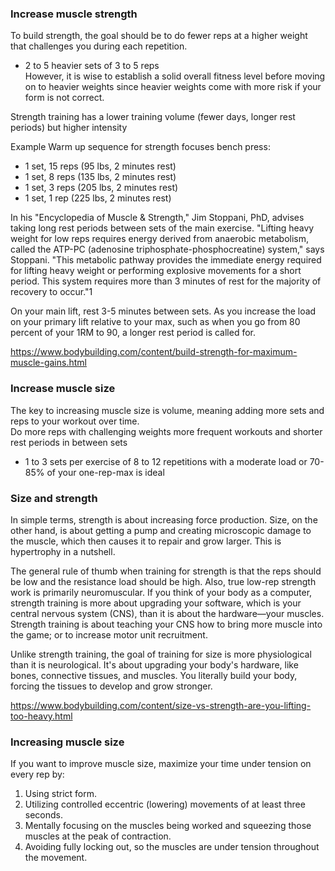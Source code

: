 ### Increase muscle strength  
 To build strength, the goal should be to do fewer reps at a higher weight that challenges you during each repetition.  
 - 2 to 5 heavier sets of 3 to 5 reps   
 However, it is wise to establish a solid overall fitness level before moving on to heavier weights since heavier weights come with more risk if your form is not correct.  
 
 Strength training has a lower training volume (fewer days, longer rest periods) but higher intensity  
 
 Example Warm up sequence for strength focuses bench press:  
- 1 set, 15 reps (95 lbs, 2 minutes rest)
- 1 set, 8 reps (135 lbs, 2 minutes rest)
- 1 set, 3 reps (205 lbs, 2 minutes rest)
- 1 set, 1 rep (225 lbs, 2 minutes rest)


In his "Encyclopedia of Muscle & Strength," Jim Stoppani, PhD, advises taking long rest periods between sets of the main exercise. "Lifting heavy weight for low reps requires energy derived from anaerobic metabolism, called the ATP-PC (adenosine triphosphate-phosphocreatine) system," says Stoppani. "This metabolic pathway provides the immediate energy required for lifting heavy weight or performing explosive movements for a short period. This system requires more than 3 minutes of rest for the majority of recovery to occur."1

On your main lift, rest 3-5 minutes between sets. As you increase the load on your primary lift relative to your max, such as when you go from 80 percent of your 1RM to 90, a longer rest period is called for.


https://www.bodybuilding.com/content/build-strength-for-maximum-muscle-gains.html  


### Increase muscle size  
The key to increasing muscle size is volume, meaning adding more sets and reps to your workout over time.   
Do more reps with challenging weights 
more frequent workouts and shorter rest periods in between sets

- 1 to 3 sets per exercise of 8 to 12 repetitions with a moderate load or 70-85% of your one-rep-max is ideal  


### Size and strength
In simple terms, strength is about increasing force production. Size, on the other hand, is about getting a pump and creating microscopic damage to the muscle, which then causes it to repair and grow larger. This is hypertrophy in a nutshell.

The general rule of thumb when training for strength is that the reps should be low and the resistance load should be high. Also, true low-rep strength work is primarily neuromuscular. If you think of your body as a computer, strength training is more about upgrading your software, which is your central nervous system (CNS), than it is about the hardware—your muscles. Strength training is about teaching your CNS how to bring more muscle into the game; or to increase motor unit recruitment.

Unlike strength training, the goal of training for size is more physiological than it is neurological. It's about upgrading your body's hardware, like bones, connective tissues, and muscles. You literally build your body, forcing the tissues to develop and grow stronger.  

https://www.bodybuilding.com/content/size-vs-strength-are-you-lifting-too-heavy.html  


### Increasing muscle size
If you want to improve muscle size, maximize your time under tension on every rep by:

1. Using strict form.
2. Utilizing controlled eccentric (lowering) movements of at least three seconds.
3. Mentally focusing on the muscles being worked and squeezing those muscles at the peak of contraction.
4. Avoiding fully locking out, so the muscles are under tension throughout the movement.
